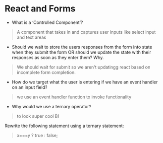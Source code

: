 # React and Forms

- What is a ‘Controlled Component’?

>A component that takes in and captures user inputs like select input and text areas

- Should we wait to store the users responses from the form into state when they submit the form OR should we update the state with their responses as soon as they enter them? Why.

> We should wait for submit so we aren't updatingg react based on incomplete form completion.

- How do we target what the user is entering if we have an event handler on an input field?

>we use an event handler function to invoke functionality

- Why would we use a ternary operator?
>to look super cool B)

Rewrite the following statement using a ternary statement:
> x===y ? true : false;